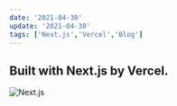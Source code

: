 ```yaml
---
date: '2021-04-30'
update: '2021-04-30'
tags: ['Next.js','Vercel','Blog']
---
```


## Built with Next.js by Vercel.

![Next.js](https://cdn.svgporn.com/logos/nextjs-icon.svg)